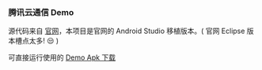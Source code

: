 ### 腾讯云通信 Demo

源代码来自 [官网](http://www.qcloud.com/product/im.html)，本项目是官网的 Android Studio 移植版本。( 官网 Eclipse 版本槽点太多! 😒 )  


可直接运行使用的 [Demo Apk 下载](https://github.com/Ydcool/TencentIMSample/raw/master/demo/demo-release-unsigned.apk)